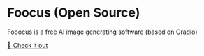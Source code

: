 # Foocus (Open Source)
Fooocus is a free AI image generating software (based on Gradio)
<br>

[🧳 Check it out](https://github.com/lllyasviel/Fooocus)